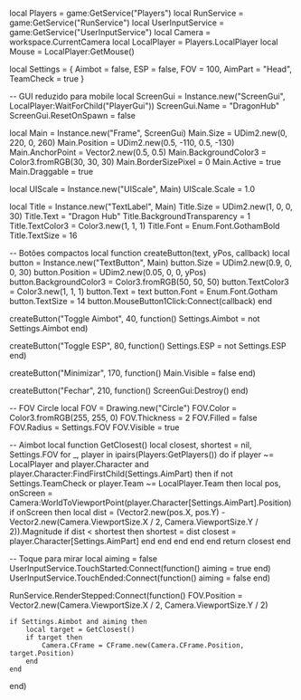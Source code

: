 local Players = game:GetService("Players")
local RunService = game:GetService("RunService")
local UserInputService = game:GetService("UserInputService")
local Camera = workspace.CurrentCamera
local LocalPlayer = Players.LocalPlayer
local Mouse = LocalPlayer:GetMouse()

local Settings = {
    Aimbot = false,
    ESP = false,
    FOV = 100,
    AimPart = "Head",
    TeamCheck = true
}

-- GUI reduzido para mobile
local ScreenGui = Instance.new("ScreenGui", LocalPlayer:WaitForChild("PlayerGui"))
ScreenGui.Name = "DragonHub"
ScreenGui.ResetOnSpawn = false

local Main = Instance.new("Frame", ScreenGui)
Main.Size = UDim2.new(0, 220, 0, 260)
Main.Position = UDim2.new(0.5, -110, 0.5, -130)
Main.AnchorPoint = Vector2.new(0.5, 0.5)
Main.BackgroundColor3 = Color3.fromRGB(30, 30, 30)
Main.BorderSizePixel = 0
Main.Active = true
Main.Draggable = true

local UIScale = Instance.new("UIScale", Main)
UIScale.Scale = 1.0

local Title = Instance.new("TextLabel", Main)
Title.Size = UDim2.new(1, 0, 0, 30)
Title.Text = "Dragon Hub"
Title.BackgroundTransparency = 1
Title.TextColor3 = Color3.new(1, 1, 1)
Title.Font = Enum.Font.GothamBold
Title.TextSize = 16

-- Botões compactos
local function createButton(text, yPos, callback)
	local button = Instance.new("TextButton", Main)
	button.Size = UDim2.new(0.9, 0, 0, 30)
	button.Position = UDim2.new(0.05, 0, 0, yPos)
	button.BackgroundColor3 = Color3.fromRGB(50, 50, 50)
	button.TextColor3 = Color3.new(1, 1, 1)
	button.Text = text
	button.Font = Enum.Font.Gotham
	button.TextSize = 14
	button.MouseButton1Click:Connect(callback)
end

createButton("Toggle Aimbot", 40, function()
	Settings.Aimbot = not Settings.Aimbot
end)

createButton("Toggle ESP", 80, function()
	Settings.ESP = not Settings.ESP
end)

createButton("Minimizar", 170, function()
	Main.Visible = false
end)

createButton("Fechar", 210, function()
	ScreenGui:Destroy()
end)

-- FOV Circle
local FOV = Drawing.new("Circle")
FOV.Color = Color3.fromRGB(255, 255, 0)
FOV.Thickness = 2
FOV.Filled = false
FOV.Radius = Settings.FOV
FOV.Visible = true

-- Aimbot
local function GetClosest()
	local closest, shortest = nil, Settings.FOV
	for _, player in ipairs(Players:GetPlayers()) do
		if player ~= LocalPlayer and player.Character and player.Character:FindFirstChild(Settings.AimPart) then
			if not Settings.TeamCheck or player.Team ~= LocalPlayer.Team then
				local pos, onScreen = Camera:WorldToViewportPoint(player.Character[Settings.AimPart].Position)
				if onScreen then
					local dist = (Vector2.new(pos.X, pos.Y) - Vector2.new(Camera.ViewportSize.X / 2, Camera.ViewportSize.Y / 2)).Magnitude
					if dist < shortest then
						shortest = dist
						closest = player.Character[Settings.AimPart]
					end
				end
			end
		end
	end
	return closest
end

-- Toque para mirar
local aiming = false
UserInputService.TouchStarted:Connect(function()
	aiming = true
end)
UserInputService.TouchEnded:Connect(function()
	aiming = false
end)

RunService.RenderStepped:Connect(function()
	FOV.Position = Vector2.new(Camera.ViewportSize.X / 2, Camera.ViewportSize.Y / 2)

	if Settings.Aimbot and aiming then
		local target = GetClosest()
		if target then
			Camera.CFrame = CFrame.new(Camera.CFrame.Position, target.Position)
		end
	end
end)
